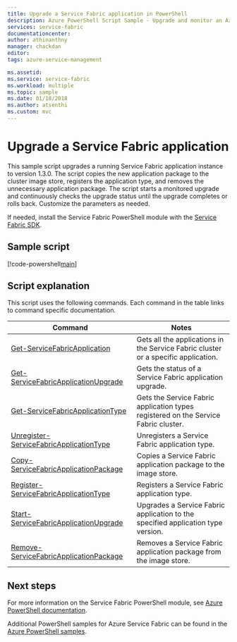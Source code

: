 ```yaml
---
title: Upgrade a Service Fabric application in PowerShell
description: Azure PowerShell Script Sample - Upgrade and monitor an Azure Service Fabric application using PowerShell.
services: service-fabric
documentationcenter: 
author: athinanthny
manager: chackdan
editor: 
tags: azure-service-management

ms.assetid: 
ms.service: service-fabric
ms.workload: multiple
ms.topic: sample
ms.date: 01/18/2018
ms.author: atsenthi
ms.custom: mvc
---
```


# Upgrade a Service Fabric application

This sample script upgrades a running Service Fabric application instance to version 1.3.0. The script copies the new application package to the cluster image store, registers the application type, and removes the unnecessary application package.  The script starts a monitored upgrade and continuously checks the upgrade status until the upgrade completes or rolls back. Customize the parameters as needed. 

If needed, install the Service Fabric PowerShell module with the [Service Fabric SDK](../service-fabric-get-started.md). 

## Sample script

[!code-powershell[main](../../../powershell_scripts/service-fabric/upgrade-application/upgrade-application.ps1 "Upgrade an application")]

## Script explanation

This script uses the following commands. Each command in the table links to command specific documentation.

| Command | Notes |
|---|---|
| [Get-ServiceFabricApplication](/powershell/module/servicefabric/get-servicefabricapplication) | Gets all the applications in the Service Fabric cluster or a specific application.  |
| [Get-ServiceFabricApplicationUpgrade](/powershell/module/servicefabric/get-servicefabricapplicationupgrade) | Gets the status of a Service Fabric application upgrade. |
| [Get-ServiceFabricApplicationType](/powershell/module/servicefabric/get-servicefabricapplicationtype) | Gets the Service Fabric application types registered on the Service Fabric cluster. |
| [Unregister-ServiceFabricApplicationType](/powershell/module/servicefabric/unregister-servicefabricapplicationtype) | Unregisters a Service Fabric application type.  |
| [Copy-ServiceFabricApplicationPackage](/powershell/module/servicefabric/copy-servicefabricapplicationpackage) | Copies a Service Fabric application package to the image store.  |
| [Register-ServiceFabricApplicationType](/powershell/module/servicefabric/register-servicefabricapplicationtype) | Registers a Service Fabric application type. |
| [Start-ServiceFabricApplicationUpgrade](/powershell/module/servicefabric/start-servicefabricapplicationupgrade) | Upgrades a Service Fabric application to the specified application type version. |
| [Remove-ServiceFabricApplicationPackage](/powershell/module/servicefabric/remove-servicefabricapplicationpackage) | Removes a Service Fabric application package from the image store.|


## Next steps

For more information on the Service Fabric PowerShell module, see [Azure PowerShell documentation](/powershell/azure/service-fabric/overview).

Additional PowerShell samples for Azure Service Fabric can be found in the [Azure PowerShell samples](../service-fabric-powershell-samples.md).

